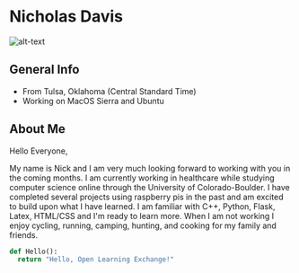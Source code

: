 # Nicholas Davis
![alt-text](https://img1.southernliving.timeinc.net/sites/default/files/styles/4_3_horizontal_-_1200x900/public/1542301326/GettyImages-1033240660.jpg?itok=6Sh4z7Za "Tulsa, Ok")
## General Info
* From Tulsa, Oklahoma (Central Standard Time)
* Working on MacOS Sierra and Ubuntu
## About Me
Hello Everyone,

My name is Nick and I am very much looking forward to working with you in the coming months. I am currently working in healthcare while studying computer science online through the University of Colorado-Boulder. I have completed several projects using raspberry pis in the past and am excited to build upon what I have learned. I am familiar with C++, Python, Flask, Latex, HTML/CSS and I'm ready to learn more. When I am not working I enjoy cycling, running, camping, hunting, and cooking for my family and friends. 

```python
def Hello():
  return "Hello, Open Learning Exchange!"
  ```


